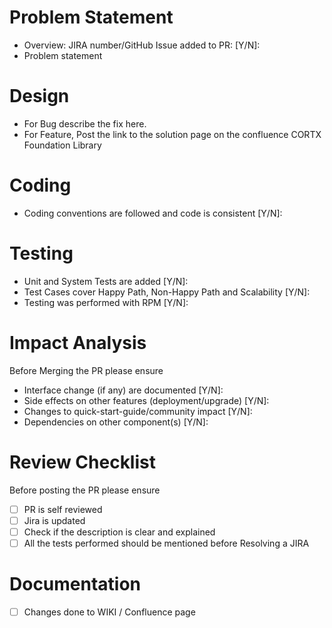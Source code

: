 # Problem Statement
- Overview: JIRA number/GitHub Issue added to PR: [Y/N]:
- Problem statement

# Design
-  For Bug describe the fix here.
-  For Feature, Post the link to the solution page on the confluence CORTX Foundation Library

# Coding 
-  Coding conventions are followed and code is consistent [Y/N]:

# Testing 
- Unit and System Tests are added [Y/N]:
- Test Cases cover Happy Path, Non-Happy Path and Scalability [Y/N]:
- Testing was performed with RPM [Y/N]:

# Impact Analysis
  Before Merging the PR please ensure
- Interface change (if any) are documented [Y/N]:
- Side effects on other features (deployment/upgrade) [Y/N]:
- Changes to quick-start-guide/community impact [Y/N]:
- Dependencies on other component(s) [Y/N]:

# Review Checklist 
  Before posting the PR please ensure
- [ ] PR is self reviewed
- [ ] Jira is updated
- [ ] Check if the description is clear and explained
- [ ] All the tests performed should be mentioned before Resolving a JIRA

# Documentation
- [ ] Changes done to WIKI / Confluence page
